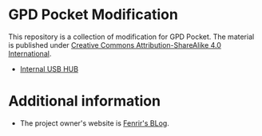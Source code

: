 GPD Pocket Modification
===============

This repository is a collection of modification for GPD Pocket.
The material is published under [Creative Commons Attribution-ShareAlike 4.0 International](http://creativecommons.org/licenses/by-sa/4.0/).

* [Internal USB HUB](https://github.com/fenrir-naru/GPD_Pocket-mods/tree/master/internal_usb_hub)

# Additional information
* The project owner's website is [Fenrir's BLog](http://fenrir.naruoka.org/).
